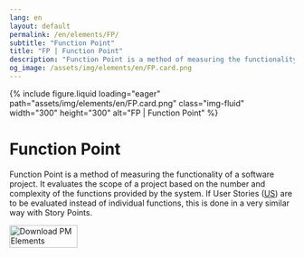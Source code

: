 ```yaml
---
lang: en
layout: default
permalink: /en/elements/FP/
subtitle: "Function Point"
title: "FP | Function Point"
description: "Function Point is a method of measuring the functionality of a software project. It evaluates the scope of a project based on the number and complexity of the functions provided by the system. If User Stories ([US](pm-elements://host/element/US)) are to be evaluated instead of individual functions, this is done in a very similar way with Story Points."
og_image: /assets/img/elements/en/FP.card.png
---
```


{% include figure.liquid loading="eager" path="assets/img/elements/en/FP.card.png" class="img-fluid" width="300" height="300" alt="FP | Function Point" %}

# Function Point

Function Point is a method of measuring the functionality of a software project. It evaluates the scope of a project based on the number and complexity of the functions provided by the system. If User Stories ([US](pm-elements://host/element/US)) are to be evaluated instead of individual functions, this is done in a very similar way with Story Points.

<a href="https://apps.apple.com/app/apple-store/id6738084498?pt=127441684&ct=website&mt=8">
  <img src="{{ "assets/img/en/appstore.png" | relative_url }}" width="120" height="40" alt="Download PM Elements">
</a>
